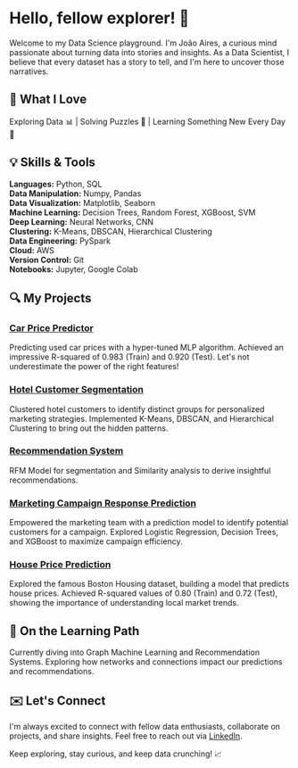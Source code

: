 # Hello, fellow explorer! 👋

Welcome to my Data Science playground. I'm João Aires, a curious mind passionate about turning data into stories and insights. As a Data Scientist, I believe that every dataset has a story to tell, and I'm here to uncover those narratives.

## 🚀 What I Love

Exploring Data 📊 | Solving Puzzles 🧩 | Learning Something New Every Day 📖

## 💡 Skills & Tools

**Languages:** Python, SQL  
**Data Manipulation:** Numpy, Pandas  
**Data Visualization:** Matplotlib, Seaborn  
**Machine Learning:** Decision Trees, Random Forest, XGBoost, SVM  
**Deep Learning:** Neural Networks, CNN  
**Clustering:** K-Means, DBSCAN, Hierarchical Clustering  
**Data Engineering:** PySpark  
**Cloud:** AWS  
**Version Control:** Git  
**Notebooks:** Jupyter, Google Colab  

## 🔍 My Projects

### [Car Price Predictor](https://github.com/JoaoCA98/Used-Cars-Price-Prediction)
Predicting used car prices with a hyper-tuned MLP algorithm. Achieved an impressive R-squared of 0.983 (Train) and 0.920 (Test). Let's not underestimate the power of the right features!

### [Hotel Customer Segmentation](https://github.com/JoaoCA98/Customer_Segmentation)
Clustered hotel customers to identify distinct groups for personalized marketing strategies. Implemented K-Means, DBSCAN, and Hierarchical Clustering to bring out the hidden patterns.

### [Recommendation System](https://github.com/JoaoCA98/Marketing-Strategy-Enhancement-With-Data-Science)
RFM Model for segmentation and Similarity analysis to derive insightful recommendations.

### [Marketing Campaign Response Prediction](https://github.com/JoaoCA98/Campaign_Response)
Empowered the marketing team with a prediction model to identify potential customers for a campaign. Explored Logistic Regression, Decision Trees, and XGBoost to maximize campaign efficiency.

### [House Price Prediction](https://github.com/JoaoCA98/House-Price-Prediction)
Explored the famous Boston Housing dataset, building a model that predicts house prices. Achieved R-squared values of 0.80 (Train) and 0.72 (Test), showing the importance of understanding local market trends.

## 🌱 On the Learning Path

Currently diving into Graph Machine Learning and Recommendation Systems. Exploring how networks and connections impact our predictions and recommendations.

## ✉️ Let's Connect

I'm always excited to connect with fellow data enthusiasts, collaborate on projects, and share insights. Feel free to reach out via [LinkedIn](www.linkedin.com/in/joaocabralascensao).

Keep exploring, stay curious, and keep data crunching! 📈
